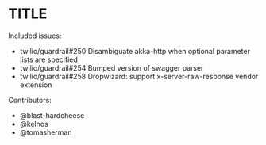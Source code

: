 TITLE
====

Included issues:
- twilio/guardrail#250 Disambiguate akka-http when optional parameter lists are specified
- twilio/guardrail#254 Bumped version of swagger parser
- twilio/guardrail#258 Dropwizard: support x-server-raw-response vendor extension

Contributors:
- @blast-hardcheese
- @kelnos
- @tomasherman
